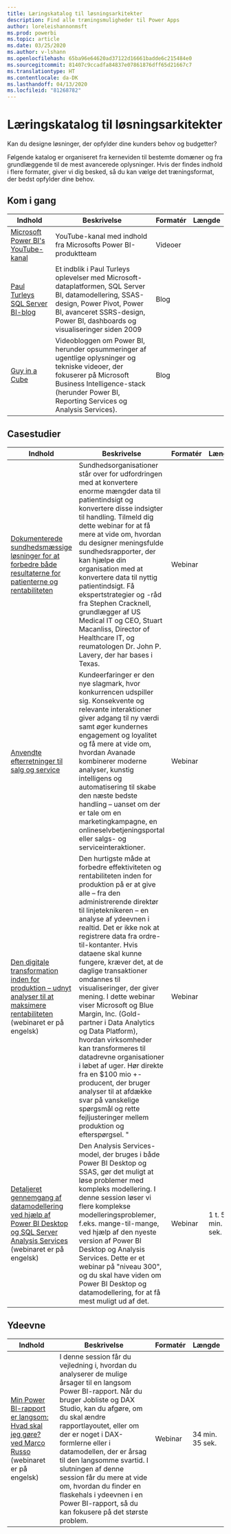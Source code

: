 ```yaml
---
title: Læringskatalog til løsningsarkitekter
description: Find alle træningsmuligheder til Power Apps
author: loreleishannonmsft
ms.prod: powerbi
ms.topic: article
ms.date: 03/25/2020
ms.author: v-lshann
ms.openlocfilehash: 65ba96e64620ad37122d16661badde6c215484e0
ms.sourcegitcommit: 81407c9ccadfa84837e07861876dff65d21667c7
ms.translationtype: HT
ms.contentlocale: da-DK
ms.lasthandoff: 04/13/2020
ms.locfileid: "81268782"
---
```

# <a name="solution-architects-learning-catalog"></a>Læringskatalog til løsningsarkitekter

Kan du designe løsninger, der opfylder dine kunders behov og budgetter?

Følgende katalog er organiseret fra kerneviden til bestemte domæner og fra grundlæggende til de mest avancerede oplysninger. Hvis der findes indhold i flere formater, giver vi dig besked, så du kan vælge det træningsformat, der bedst opfylder dine behov. 

## <a name="get-started"></a>Kom i gang<a name="get-started"></a>
| Indhold  | Beskrivelse  | Formatér | Længde |
|-------------------------------------------------------------------------------------|-------------------------------------------------------------------------------------------------------------------------------------------------------------------------------------------------------------|--------|--------|
| [Microsoft Power BI's YouTube-kanal](https://www.youtube.com/user/mspowerbi/videos) | YouTube-kanal med indhold fra Microsofts Power BI-produktteam  | Videoer |        |
| [Paul Turleys SQL Server BI-blog](https://sqlserverbi.blog/)  | Et indblik i Paul Turleys oplevelser med Microsoft-dataplatformen, SQL Server BI, datamodellering, SSAS-design, Power Pivot, Power BI, avanceret SSRS-design, Power BI, dashboards og visualiseringer siden 2009 | Blog   |        |
| [Guy in a Cube](https://www.youtube.com/channel/UCFp1vaKzpfvoGai0vE5VJ0w)  | Videobloggen om Power BI, herunder opsummeringer af ugentlige oplysninger og tekniske videoer, der fokuserer på Microsoft Business Intelligence-stack (herunder Power BI, Reporting Services og Analysis Services).     | Blog   |        |
## <a name="case-studies"></a>Casestudier<a name="case-studies"></a>
| Indhold  | Beskrivelse  | Formatér | Længde |
|-------------------------------------------------------------------------------------|-------------------------------------------------------------------------------------------------------------------------------------------------------------------------------------------------------------|--------|--------|
| [Dokumenterede sundhedsmæssige løsninger for at forbedre både resultaterne for patienterne og rentabiliteten](https://info.microsoft.com/Proven-Techniques-for-Building-Effective-Dashboards-OnDemandRegistration.html) | Sundhedsorganisationer står over for udfordringen med at konvertere enorme mængder data til patientindsigt og konvertere disse indsigter til handling. Tilmeld dig dette webinar for at få mere at vide om, hvordan du designer meningsfulde sundhedsrapporter, der kan hjælpe din organisation med at konvertere data til nyttig patientindsigt. Få ekspertstrategier og -råd fra Stephen Cracknell, grundlægger af US Medical IT og CEO, Stuart Macanliss, Director of Healthcare IT, og reumatologen Dr. John P. Lavery, der har bases i Texas. | Webinar |                |
| [Anvendte efterretninger til salg og service](https://info.microsoft.com/applied-intelligence-for-sales-service-ondemand.html)  | Kundeerfaringer er den nye slagmark, hvor konkurrencen udspiller sig. Konsekvente og relevante interaktioner giver adgang til ny værdi samt øger kundernes engagement og loyalitet og få mere at vide om, hvordan Avanade kombinerer moderne analyser, kunstig intelligens og automatisering til skabe den næste bedste handling – uanset om der er tale om en marketingkampagne, en onlineselvbetjeningsportal eller salgs- og serviceinteraktioner.  | Webinar |                |
| [Den digitale transformation inden for produktion – udnyt analyser til at maksimere rentabiliteten](https://info.microsoft.com/digital-transformation-in-manufacturing-ondemand.html) (webinaret er på engelsk)  | Den hurtigste måde at forbedre effektiviteten og rentabiliteten inden for produktion på er at give alle – fra den administrerende direktør til linjeteknikeren – en analyse af ydeevnen i realtid. Det er ikke nok at registrere data fra ordre-til-kontanter. Hvis dataene skal kunne fungere, kræver det, at de daglige transaktioner omdannes til visualiseringer, der giver mening.  I dette webinar viser Microsoft og Blue Margin, Inc. (Gold-partner i Data Analytics og Data Platform), hvordan virksomheder kan transformeres til datadrevne organisationer i løbet af uger. Hør direkte fra en $100 mio +-producent, der bruger analyser til at afdække svar på vanskelige spørgsmål og rette fejljusteringer mellem produktion og efterspørgsel. " | Webinar  |         |                
| [Detaljeret gennemgang af datamodellering ved hjælp af Power BI Desktop og SQL Server Analysis Services](https://community.powerbi.com/t5/Webinars-and-Video-Gallery/Deep-dive-into-data-modeling-using-Power-BI-desktop-and-SQL/td-p/158625) (webinaret er på engelsk)  | Den Analysis Services-model, der bruges i både Power BI Desktop og SSAS, gør det muligt at løse problemer med kompleks modellering. I denne session løser vi flere komplekse modelleringsproblemer, f.eks. mange-til-mange, ved hjælp af den nyeste version af Power BI Desktop og Analysis Services. Dette er et webinar på "niveau 300", og du skal have viden om Power BI Desktop og datamodellering, for at få mest muligt ud af det.   | Webinar | 1 t. 5 min. 40 sek. |
## <a name="performance"></a>Ydeevne<a name="performance"></a>
| Indhold  | Beskrivelse  | Formatér | Længde |
|-------------------------------------------------------------------------------------|-------------------------------------------------------------------------------------------------------------------------------------------------------------------------------------------------------------|--------|--------|
| [Min Power BI-rapport er langsom: Hvad skal jeg gøre? ved Marco Russo](https://community.powerbi.com/t5/Webinars-and-Video-Gallery/My-Power-BI-report-is-slow-what-should-I-do-by-Marco-Russo/td-p/547348) (webinaret er på engelsk)|   I denne session får du vejledning i, hvordan du analyserer de mulige årsager til en langsom Power BI-rapport. Når du bruger Jobliste og DAX Studio, kan du afgøre, om du skal ændre rapportlayoutet, eller om der er noget i DAX-formlerne eller i datamodellen, der er årsag til den langsomme svartid. I slutningen af denne session får du mere at vide om, hvordan du finder en flaskehals i ydeevnen i en Power BI-rapport, så du kan fokusere på det største problem.|  Webinar |34 min. 35 sek. |
